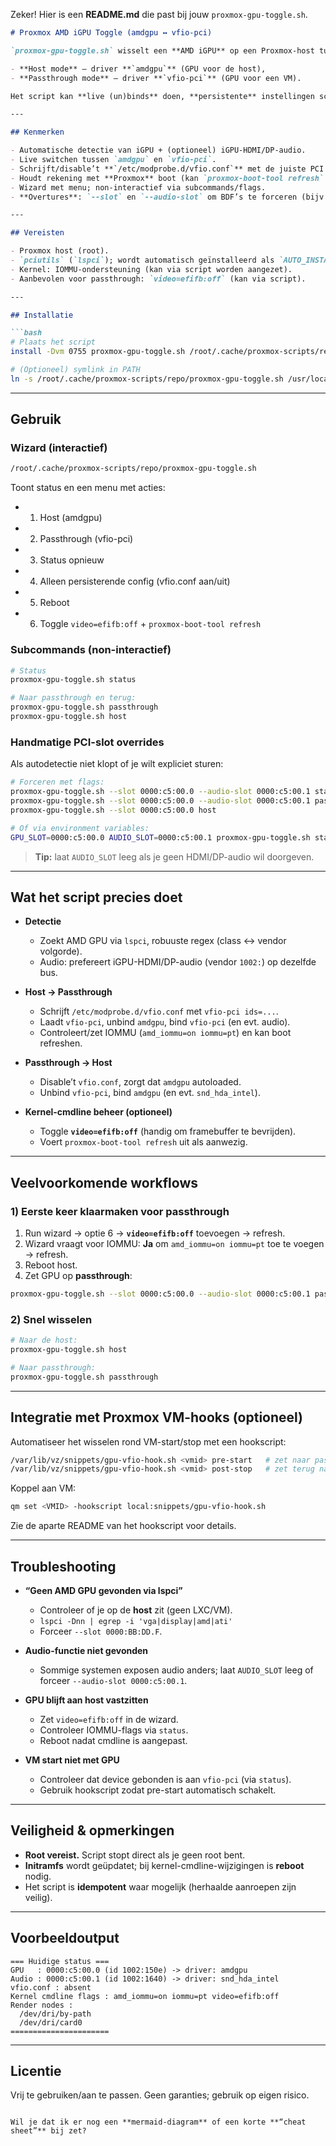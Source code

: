 Zeker! Hier is een **README.md** die past bij jouw `proxmox-gpu-toggle.sh`.

````markdown
# Proxmox AMD iGPU Toggle (amdgpu ↔ vfio-pci)

`proxmox-gpu-toggle.sh` wisselt een **AMD iGPU** op een Proxmox-host tussen:

- **Host mode** — driver **`amdgpu`** (GPU voor de host),
- **Passthrough mode** — driver **`vfio-pci`** (GPU voor een VM).

Het script kan **live (un)binds** doen, **persistente** instellingen schrijven (bijv. `/etc/modprobe.d/vfio.conf`), en kernel-cmdline-opties beheren (zoals `amd_iommu=on`, `iommu=pt`, `video=efifb:off`). Inclusief wizard en handmatige overrides voor PCI-slots.

---

## Kenmerken

- Automatische detectie van iGPU + (optioneel) iGPU-HDMI/DP-audio.
- Live switchen tussen `amdgpu` en `vfio-pci`.
- Schrijft/disable’t **`/etc/modprobe.d/vfio.conf`** met de juiste PCI IDs.
- Houdt rekening met **Proxmox** boot (kan `proxmox-boot-tool refresh` uitvoeren).
- Wizard met menu; non-interactief via subcommands/flags.
- **Overtures**: `--slot` en `--audio-slot` om BDF’s te forceren (bijv. `0000:c5:00.0`).

---

## Vereisten

- Proxmox host (root).
- `pciutils` (`lspci`); wordt automatisch geïnstalleerd als `AUTO_INSTALL_DEPS=true`.
- Kernel: IOMMU-ondersteuning (kan via script worden aangezet).
- Aanbevolen voor passthrough: `video=efifb:off` (kan via script).

---

## Installatie

```bash
# Plaats het script
install -Dvm 0755 proxmox-gpu-toggle.sh /root/.cache/proxmox-scripts/repo/proxmox-gpu-toggle.sh

# (Optioneel) symlink in PATH
ln -s /root/.cache/proxmox-scripts/repo/proxmox-gpu-toggle.sh /usr/local/sbin/gpu-toggle
````

---

## Gebruik

### Wizard (interactief)

```bash
/root/.cache/proxmox-scripts/repo/proxmox-gpu-toggle.sh
```

Toont status en een menu met acties:

* 1. Host (amdgpu)
* 2. Passthrough (vfio-pci)
* 3. Status opnieuw
* 4. Alleen persisterende config (vfio.conf aan/uit)
* 5. Reboot
* 6. Toggle `video=efifb:off` + `proxmox-boot-tool refresh`

### Subcommands (non-interactief)

```bash
# Status
proxmox-gpu-toggle.sh status

# Naar passthrough en terug:
proxmox-gpu-toggle.sh passthrough
proxmox-gpu-toggle.sh host
```

### Handmatige PCI-slot overrides

Als autodetectie niet klopt of je wilt expliciet sturen:

```bash
# Forceren met flags:
proxmox-gpu-toggle.sh --slot 0000:c5:00.0 --audio-slot 0000:c5:00.1 status
proxmox-gpu-toggle.sh --slot 0000:c5:00.0 --audio-slot 0000:c5:00.1 passthrough
proxmox-gpu-toggle.sh --slot 0000:c5:00.0 host

# Of via environment variables:
GPU_SLOT=0000:c5:00.0 AUDIO_SLOT=0000:c5:00.1 proxmox-gpu-toggle.sh status
```

> **Tip:** laat `AUDIO_SLOT` leeg als je geen HDMI/DP-audio wil doorgeven.

---

## Wat het script precies doet

* **Detectie**

  * Zoekt AMD GPU via `lspci`, robuuste regex (class ↔ vendor volgorde).
  * Audio: prefereert iGPU-HDMI/DP-audio (vendor `1002:`) op dezelfde bus.
* **Host → Passthrough**

  * Schrijft `/etc/modprobe.d/vfio.conf` met `vfio-pci ids=...`.
  * Laadt `vfio-pci`, unbind `amdgpu`, bind `vfio-pci` (en evt. audio).
  * Controleert/zet IOMMU (`amd_iommu=on iommu=pt`) en kan boot refreshen.
* **Passthrough → Host**

  * Disable’t `vfio.conf`, zorgt dat `amdgpu` autoloaded.
  * Unbind `vfio-pci`, bind `amdgpu` (en evt. `snd_hda_intel`).
* **Kernel-cmdline beheer (optioneel)**

  * Toggle **`video=efifb:off`** (handig om framebuffer te bevrijden).
  * Voert `proxmox-boot-tool refresh` uit als aanwezig.

---

## Veelvoorkomende workflows

### 1) Eerste keer klaarmaken voor passthrough

1. Run wizard → optie 6 → **`video=efifb:off`** toevoegen → refresh.
2. Wizard vraagt voor IOMMU: **Ja** om `amd_iommu=on iommu=pt` toe te voegen → refresh.
3. Reboot host.
4. Zet GPU op **passthrough**:

```bash
proxmox-gpu-toggle.sh --slot 0000:c5:00.0 --audio-slot 0000:c5:00.1 passthrough
```

### 2) Snel wisselen

```bash
# Naar de host:
proxmox-gpu-toggle.sh host

# Naar passthrough:
proxmox-gpu-toggle.sh passthrough
```

---

## Integratie met Proxmox VM-hooks (optioneel)

Automatiseer het wisselen rond VM-start/stop met een hookscript:

```bash
/var/lib/vz/snippets/gpu-vfio-hook.sh <vmid> pre-start   # zet naar passthrough
/var/lib/vz/snippets/gpu-vfio-hook.sh <vmid> post-stop   # zet terug naar host
```

Koppel aan VM:

```bash
qm set <VMID> -hookscript local:snippets/gpu-vfio-hook.sh
```

Zie de aparte README van het hookscript voor details.

---

## Troubleshooting

* **“Geen AMD GPU gevonden via lspci”**

  * Controleer of je op de **host** zit (geen LXC/VM).
  * `lspci -Dnn | egrep -i 'vga|display|amd|ati'`
  * Forceer `--slot 0000:BB:DD.F`.

* **Audio-functie niet gevonden**

  * Sommige systemen exposen audio anders; laat `AUDIO_SLOT` leeg of forceer `--audio-slot 0000:c5:00.1`.

* **GPU blijft aan host vastzitten**

  * Zet `video=efifb:off` in de wizard.
  * Controleer IOMMU-flags via `status`.
  * Reboot nadat cmdline is aangepast.

* **VM start niet met GPU**

  * Controleer dat device gebonden is aan `vfio-pci` (via `status`).
  * Gebruik hookscript zodat pre-start automatisch schakelt.

---

## Veiligheid & opmerkingen

* **Root vereist.** Script stopt direct als je geen root bent.
* **Initramfs** wordt geüpdatet; bij kernel-cmdline-wijzigingen is **reboot** nodig.
* Het script is **idempotent** waar mogelijk (herhaalde aanroepen zijn veilig).

---

## Voorbeeldoutput

```
=== Huidige status ===
GPU   : 0000:c5:00.0 (id 1002:150e) -> driver: amdgpu
Audio : 0000:c5:00.1 (id 1002:1640) -> driver: snd_hda_intel
vfio.conf : absent
Kernel cmdline flags : amd_iommu=on iommu=pt video=efifb:off
Render nodes :
  /dev/dri/by-path
  /dev/dri/card0
======================
```

---

## Licentie

Vrij te gebruiken/aan te passen. Geen garanties; gebruik op eigen risico.

```

Wil je dat ik er nog een **mermaid-diagram** of een korte **“cheat sheet”** bij zet?
```
